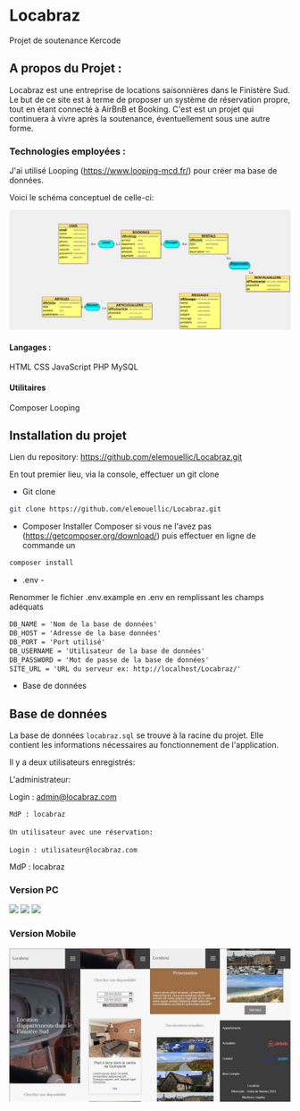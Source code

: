 # Locabraz
Projet de soutenance Kercode

## A propos du Projet : 

Locabraz est une entreprise de locations saisonnières dans le Finistère Sud.
Le but de ce site est à terme de proposer un système de réservation propre, tout en étant connecté à AirBnB et Booking.
C'est est un projet qui continuera à vivre après la soutenance, éventuellement sous une autre forme.

### Technologies employées :

J'ai utilisé Looping (https://www.looping-mcd.fr/) pour créer ma base de données.

Voici le schéma conceptuel de celle-ci:

<img src="BDD.jpg">

#### Langages :
HTML
CSS
JavaScript
PHP
MySQL

#### Utilitaires
Composer
Looping

## Installation du projet

Lien du repository:
https://github.com/elemouellic/Locabraz.git

En tout premier lieu, via la console, effectuer un git clone

* Git clone
```sh
git clone https://github.com/elemouellic/Locabraz.git
```

* Composer
Installer Composer si vous ne l'avez pas (https://getcomposer.org/download/) puis effectuer en ligne de commande un 

```sh
composer install
```

* .env - 
  
Renommer le fichier .env.example en .env en remplissant les champs adéquats

```
DB_NAME = 'Nom de la base de données'
DB_HOST = 'Adresse de la base données'
DB_PORT = 'Port utilisé'
DB_USERNAME = 'Utilisateur de la base de données'
DB_PASSWORD = 'Mot de passe de la base de données'
SITE_URL = 'URL du serveur ex: http://localhost/Locabraz/'
 ```

* Base de données

## Base de données

La base de données `locabraz.sql` se trouve à la racine du projet. Elle contient les informations nécessaires au fonctionnement de l'application.

Il y a deux utilisateurs enregistrés:

L'administrateur:

Login : admin@locabraz.com
```
MdP : locabraz

Un utilisateur avec une réservation:

Login : utilisateur@locabraz.com
```
MdP : locabraz





### Version PC
<img src="screenshots/home1.jpg">
<img src="screenshots/home2.jpg">
<img src="screenshots/home3.jpg">

### Version Mobile
<img src="screenshots/home-small.jpg">
